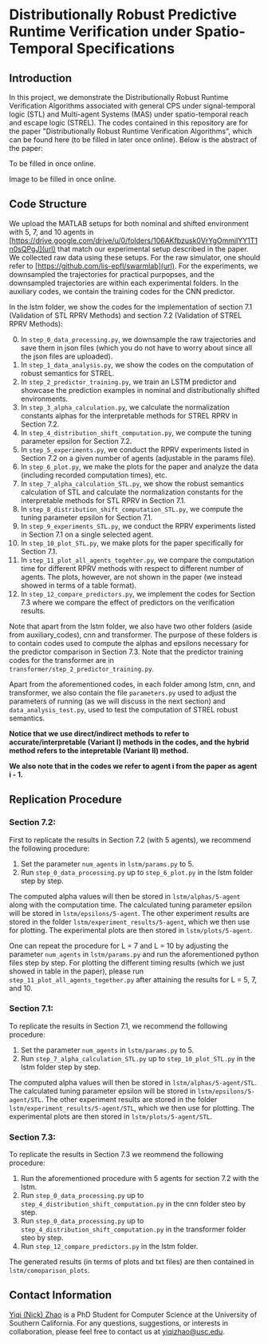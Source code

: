 # Distributionally Robust Predictive Runtime Verification under Spatio-Temporal Specifications

## Introduction
In this project, we demonstrate the Distributionally Robust Runtime Verification Algorithms associated with general CPS under signal-temporal logic (STL) and Multi-agent Systems (MAS) under spatio-temporal reach and escape logic (STREL). The codes contained in this repository are for the paper "Distributionally Robust Runtime Verification Algorithms", which can be found here (to be filled in later once online). Below is the abstract of the paper:

To be filled in once online.

Image to be filled in once online.

## Code Structure
We upload the MATLAB setups for both nominal and shifted environment with 5, 7, and 10 agents in [https://drive.google.com/drive/u/0/folders/106AKfbzusk0VrYgOmmjIYY1T1n0sQPgJ](url) that match our experimental setup described in the paper. We collected raw data using these setups. For the raw simulator, one should refer to [https://github.com/lis-epfl/swarmlab](url). For the experiments, we downsampled the trajectories for practical purpopses, and the downsampled trajectories are within each experimental folders. In the auxiliary codes, we contain the training codes for the CNN predictor.

In the lstm folder, we show the codes for the implementation of section 7.1 (Validation of STL RPRV Methods) and section 7.2 (Validation of STREL RPRV Methods): 

0. In `step_0_data_processing.py`, we downsample the raw trajectories and save them in json files (which you do not have to worry about since all the json files are uploaded). 
1. In `step_1_data_analysis.py`, we show the codes on the computation of robust semantics for STREL.
2. In `step_2_predictor_training.py`, we train an LSTM predictor and showcase the prediction examples in nominal and distributionally shifted environments.
3. In `step_3_alpha_calculation.py`, we calculate the normalization constants alphas for the interpretable methods for STREL RPRV in Section 7.2.
4. In `step_4_distribution_shift_computation.py`, we compute the tuning parameter epsilon for Section 7.2.
5. In `step_5_experiments.py`, we conduct the RPRV experiments listed in Section 7.2 on a given number of agents (adjustable in the params file).
6. In `step_6_plot.py`, we make the plots for the paper and analyze the data (including recorded computation times), etc.
7. In `step_7_alpha_calculation_STL.py`, we show the robust semantics calculation of STL and calculate the normalization constants for the interpretable methods for STL RPRV in Section 7.1.
8. In `step_8_distribution_shift_computation_STL.py`, we compute the tuning parameter epsilon for Section 7.1.
9. In `step_9_experiments_STL.py`, we conduct the RPRV experiments listed in Section 7.1 on a single selected agent.
10. In `step_10_plot_STL.py`, we make plots for the paper specifically for Section 7.1.
11. In `step_11_plot_all_agents_togehter.py`, we compare the computation time for different RPRV methods with respect to different number of agents. The plots, however, are not shown in the paper (we instead showed in terms of a table format).
12. In `step_12_compare_predictors.py`, we implement the codes for Section 7.3 where we compare the effect of predictors on the verification results.

Note that apart from the lstm folder, we also have two other folders (aside from auxiliary_codes), cnn and transformer. The purpose of these folders is to contain codes used to compute the alphas and epsilons necessary for the predictor comparison in Section 7.3. Note that the predictor training codes for the transformer are in `transformer/step_2_predictor_training.py`.

Apart from the aforementioned codes, in each folder among lstm, cnn, and transformer, we also contain the file `parameters.py` used to adjust the parameters of running (as we will discuss in the next section) and `data_analysis_test.py`, used to test the computation of STREL robust semantics. 

**Notice that we use direct/indirect methods to refer to accurate/interpretable (Variant I) methods in the codes, and the hybrid method refers to the intepretable (Variant II) method.**

**We also note that in the codes we refer to agent i from the paper as agent i - 1.**

## Replication Procedure

### Section 7.2: 

First to replicate the results in Section 7.2 (with 5 agents), we recommend the following procedure:

1) Set the parameter `num_agents` in `lstm/params.py` to 5.
2) Run `step_0_data_processing.py` up to `step_6_plot.py` in the lstm folder step by step.

The computed alpha values will then be stored in `lstm/alphas/5-agent` along with the computation time. The calculated tuning parameter epsilon will be stored in `lstm/epsilons/5-agent`. The other experiment results are stored in the folder `lstm/experiment_results/5-agent`, which we then use for plotting. The experimental plots are then stored in `lstm/plots/5-agent`.

One can repeat the procedure for L = 7 and L = 10 by adjusting the parameter `num_agents` in `lstm/params.py` and run the aforementioned python files step by step. For plotting the different timing results (which we just showed in table in the paper), please run `step_11_plot_all_agents_together.py` after attaining the results for L = 5, 7, and 10.

### Section 7.1:

To replicate the results in Section 7.1, we recommend the following procedure:

1) Set the parameter `num_agents` in `lstm/params.py` to 5.
2) Run `step_7_alpha_calculation_STL.py` up to `step_10_plot_STL.py` in the lstm folder step by step.

The computed alpha values will then be stored in `lstm/alphas/5-agent/STL`. The calculated tuning parameter epsilon will be stored in `lstm/epsilons/5-agent/STL`. The other experiment results are stored in the folder `lstm/experiment_results/5-agent/STL`, which we then use for plotting. The experimental plots are then stored in `lstm/plots/5-agent/STL`.

### Section 7.3:
To replicate the results in Section 7.3 we reommend the following procedure:

1) Run the aforementioned procedure with 5 agents for section 7.2 with the lstm.
2) Run `step_0_data_processing.py` up to `step_4_distribution_shift_computation.py` in the cnn folder steo by step.
3) Run `step_0_data_processing.py` up to `step_4_distribution_shift_computation.py` in the transformer folder steo by step.
4) Run `step_12_compare_predictors.py` in the lstm folder.

The generated results (in terms of plots and txt files) are then contained in `lstm/comoparison_plots`.

## Contact Information
[Yiqi (Nick) Zhao](https://zhaoy37.github.io/) is a PhD Student for Computer Science at the University of Southern California. For any questions, suggestions, or interests in collaboration, please feel free to contact us at yiqizhao@usc.edu.
